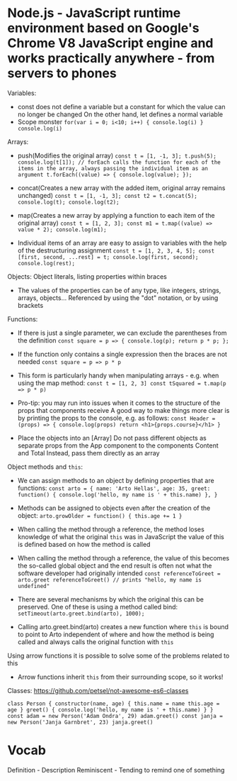 # Node.js - JavaScript runtime environment based on Google's Chrome V8 JavaScript engine and works practically anywhere - from servers to phones
Variables:
- const does not define a variable but a constant for which the value can no longer be changed
  On the other hand, let defines a normal variable
- Scope monster
`for(var i = 0; i<10; i++) {
  console.log(i)
}
console.log(i)`

Arrays:
- push(Modifies the original array)
`const t = [1, -1, 3];
t.push(5);
console.log(t[1]);
// forEach calls the function for each of the items in the array, always passing the individual item as an argument
t.forEach((value) => {
  console.log(value);
});`

- concat(Creates a new array with the added item, original array remains unchanged)
`const t = [1, -1, 3];
const t2 = t.concat(5);
console.log(t);
console.log(t2);`

- map(Creates a new array by applying a function to each item of the original array)
`const t = [1, 2, 3];
const m1 = t.map((value) => value * 2);
console.log(m1);`

- Individual items of an array are easy to assign to variables with the help of the destructuring assignment
`const t = [1, 2, 3, 4, 5];
const [first, second, ...rest] = t;
console.log(first, second);
console.log(rest);`

Objects:
Object literals, listing properties within braces
- The values of the properties can be of any type, like integers, strings, arrays, objects...
  Referenced by using the "dot" notation, or by using brackets

Functions:
- If there is just a single parameter, we can exclude the parentheses from the definition
`const square = p => {
  console.log(p);
  return p * p;
};`

- If the function only contains a single expression then the braces are not needed
`const square = p => p * p`

- This form is particularly handy when manipulating arrays - e.g. when using the map method:
`const t = [1, 2, 3]
const tSquared = t.map(p => p * p)`

- Pro-tip: you may run into issues when it comes to the structure of the props that components receive
  A good way to make things more clear is by printing the props to the console, e.g. as follows:
`const Header = (props) => {
  console.log(props)
  return <h1>{props.course}</h1>
}`
- Place the objects into an [Array]
  Do not pass different objects as separate props from the App component to the components Content and Total
  Instead, pass them directly as an array

Object methods and `this`:
- We can assign methods to an object by defining properties that are functions:
`const arto = {
  name: 'Arto Hellas',
  age: 35,
  greet: function() {
    console.log('hello, my name is ' + this.name)
  },
}`
- Methods can be assigned to objects even after the creation of the object:
`arto.growOlder = function() {
  this.age += 1
}`

- When calling the method through a reference, the method loses knowledge of what the original `this` was
  in JavaScript the value of this is defined based on how the method is called
- When calling the method through a reference, the value of this becomes the so-called
  global object and the end result is often not what the software developer had originally intended
`const referenceToGreet = arto.greet
referenceToGreet() // prints "hello, my name is undefined"`

- There are several mechanisms by which the original this can be preserved. One of these is using a method called bind:
`setTimeout(arto.greet.bind(arto), 1000);`
- Calling arto.greet.bind(arto) creates a new function where `this` is bound to point to Arto
  independent of where and how the method is being called and always calls the original function with `this`

Using arrow functions it is possible to solve some of the problems related to this
- Arrow functions inherit `this` from their surrounding scope, so it works!

Classes:
https://github.com/petsel/not-awesome-es6-classes
<!-- Programs must be written for people to read, and only incidentally for machines execute -->
`class Person {
  constructor(name, age) {
    this.name = name
    this.age = age
  }
  greet() {
    console.log('hello, my name is ' + this.name)
  }
}
const adam = new Person('Adam Ondra', 29)
adam.greet()
const janja = new Person('Janja Garnbret', 23)
janja.greet()`

# Vocab
Definition - Description
Reminiscent - Tending to remind one of something
